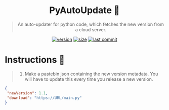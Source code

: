 <div align="center">
  
  # PyAutoUpdate 🎉
  
  > An auto-updater for python code, which fetches the new version from a cloud server.

  [![version](https://img.shields.io/github/v/release/Theta69/PyAutoUpdate?include_prereleases)]()
  [![size](https://img.shields.io/github/languages/code-size/Theta69/PyAutoUpdate)]()
  [![last commit](https://img.shields.io/github/last-commit/Theta69/PyAutoUpdate)]()
  
</div>

# Instructions 🤔

> 1. Make a pastebin json containing the new version metadata.
You will have to update this every time you release a new version.

```json
{
 "newVersion": 1.1,
 "download": "https://URL/main.py"
}
```
